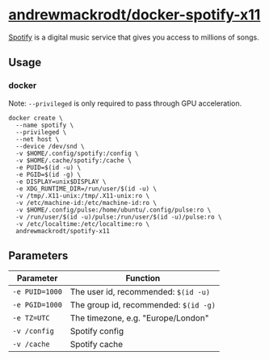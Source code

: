 # [andrewmackrodt/docker-spotify-x11](https://github.com/andrewmackrodt/dockerfiles/tree/master/spotify-x11)

[Spotify](https://www.spotify.com/)  is a digital music service that gives you
access to millions of songs.

## Usage

### docker

Note: `--privileged` is only required to pass through GPU acceleration.

```
docker create \
  --name spotify \
  --privileged \
  --net host \
  --device /dev/snd \
  -v $HOME/.config/spotify:/config \
  -v $HOME/.cache/spotify:/cache \
  -e PUID=$(id -u) \
  -e PGID=$(id -g) \
  -e DISPLAY=unix$DISPLAY \
  -e XDG_RUNTIME_DIR=/run/user/$(id -u) \
  -v /tmp/.X11-unix:/tmp/.X11-unix:ro \
  -v /etc/machine-id:/etc/machine-id:ro \
  -v $HOME/.config/pulse:/home/ubuntu/.config/pulse:ro \
  -v /run/user/$(id -u)/pulse:/run/user/$(id -u)/pulse:ro \
  -v /etc/localtime:/etc/localtime:ro \
  andrewmackrodt/spotify-x11
```

## Parameters

| Parameter | Function |
| --- | --- |
| `-e PUID=1000` | The user id, recommended: `$(id -u)` |
| `-e PGID=1000` | The group id, recommended: `$(id -g)` |
| `-e TZ=UTC` | The timezone, e.g. "Europe/London" |
| `-v /config` | Spotify config |
| `-v /cache` | Spotify cache |
